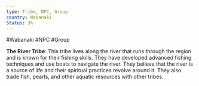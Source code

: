 ```yaml
---
type: Tribe, NPC, Group
country: Wabanaki
Status: 3%
---
```


#Wabanaki #NPC #Group 

**The River Tribe**: This tribe lives along the river that runs through the region and is known for their fishing skills. They have developed advanced fishing techniques and use boats to navigate the river. They believe that the river is a source of life and their spiritual practices revolve around it. They also trade fish, pearls, and other aquatic resources with other tribes.
